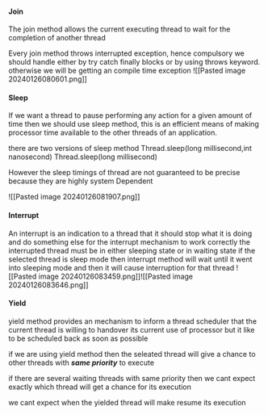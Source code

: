 #### Join

The join method allows the current executing thread to wait for the completion of another thread 

Every join method throws interrupted exception, hence compulsory we should handle either by try catch finally blocks or by using throws keyword. 
otherwise we will be getting an compile time exception
![[Pasted image 20240126080601.png]]

#### Sleep 
If we want a thread to pause performing any action for a given amount of time then we should use sleep method, this is an efficient means of making processor time available to the other threads of an application.

there are two versions of sleep method 
Thread.sleep(long millisecond,int nanosecond)
Thread.sleep(long millisecond)

However the sleep timings of thread are not guaranteed to be precise because they are highly system Dependent

![[Pasted image 20240126081907.png]]

#### Interrupt 
An interrupt is an indication to a thread that it should stop what it is doing and do something else 
for the interrupt mechanism to work correctly the interrupted thread must be in either sleeping state or in waiting state 
if the selected thread is sleep mode then interrupt method will wait until it went into sleeping mode and then it will cause interruption for that thread 
![[Pasted image 20240126083459.png]]![[Pasted image 20240126083646.png]]

#### Yield
yield method provides an mechanism to inform a thread scheduler that the current thread is willing to handover its current use of processor but it like to be scheduled back as soon as possible 

if we are using yield method then the seleated thread will give a chance to other threads with ***same priority*** to execute

if there are several waiting threads with same priority then we cant expect exactly which thread will get a chance for  its execution 

we cant expect when the yielded thread will make resume its execution

